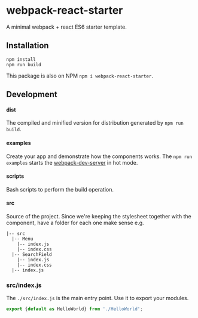 # webpack-react-starter
A minimal webpack + react ES6 starter template.

## Installation

```
npm install
npm run build
```

This package is also on NPM `npm i webpack-react-starter`.

## Development

#### dist

The compiled and minified version for distribution generated by `npm run build`.

#### examples

Create your app and demonstrate how the components works. The `npm run examples` starts the [webpack-dev-server](http://webpack.github.io/docs/webpack-dev-server.html) in hot mode.

#### scripts

Bash scripts to perform the build operation.

#### src

Source of the project. Since we're keeping the stylesheet together with the component, have a folder for each one make sense e.g.

```
|-- src
  |-- Menu
    |-- index.js
    |-- index.css
  |-- SearchField
    |-- index.js
    |-- index.css  
  |-- index.js
```

### src/index.js

The `./src/index.js` is the main entry point. Use it to export your modules.

```javascript
export {default as HelloWorld} from './HelloWorld';
```
